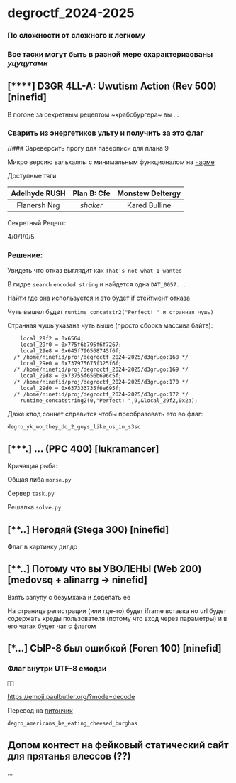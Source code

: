 # degroctf_2024-2025

### По сложности от сложного к легкому

### Все таски могут быть в разной мере охарактеризованы *уцуцугами*

## [****] D3GR 4LL-A: Uwutism Action (Rev 500) [ninefid]

В погоне за секретным рецептом ~крабсбургера~ вы ...

### Сварить из энергетиков ульту и получить за это флаг
//### Зареверсить прогу для паверписи для плана 9

Микро версию вальхаллы с минимальным функционалом на [чарме](https://github.com/charmbracelet/bubbletea)

Доступные тяги:

|Adelhyde RUSH|Plan B: Cfe|Monstew Deltergy|
|:-----------:|:---------:|:--------------:|
|Flanersh Nrg |*shaker*   |Kared Bulline   |

Секретный Рецепт:

4/0/1/0/5

### Решение:

Увидеть что отказ выглядит как `That's not what I wanted`

В гидре `search` `encoded string` и найдется одна `DAT_0057...`

Найти где она используется и это будет if стейтмент отказа

Чуть вышел будет `runtime_concatstr2("Perfect! " и странная чушь)`

Странная чушь указана чуть выше (просто сборка массива байтв):

```
    local_29f2 = 0x6564;
    local_29f0 = 0x775f6b795f6f7267;
    local_29e8 = 0x645f796568745f6f;
  /* /home/ninefid/proj/degroctf_2024-2025/d3gr.go:168 */
    local_29e0 = 0x737975675f325f6f;
  /* /home/ninefid/proj/degroctf_2024-2025/d3gr.go:169 */
    local_29d8 = 0x73755f656b696c5f;
  /* /home/ninefid/proj/degroctf_2024-2025/d3gr.go:170 */
    local_29d0 = 0x637333735f6e695f;
  /* /home/ninefid/proj/degroctf_2024-2025/d3gr.go:172 */
    runtime_concatstring2(0,"Perfect! ",9,&local_29f2,0x2a);
```

Даже клод соннет справится чтобы преобразовать это во флаг:

`degro_yk_wo_they_do_2_guys_like_us_in_s3sc`

## [***.] ... (PPC 400) [lukramancer]

Кричащая рыба:

Общая либа `morse.py`

Сервер `task.py`

Решалка `solve.py`

## [**..] Негодяй (Stega 300) [ninefid]

Флаг в картинку дилдо

## [**..] Потому что вы УВОЛЕНЫ (Web 200) [medovsq + alinarrg -> ninefid]

Взять залупу с безумхака и доделать ее

На странице регистрации (или где-то) будет iframe вставка но url будет содержать креды пользователя (потому что вход через параметры) и в его чатах будет чат с флагом

## [*...] СЫР-8 был ошибкой (Foren 100) [ninefid]

### Флаг внутри UTF-8 емодзи

`🧀🍔󠅔󠅕󠅗󠅢󠅟󠅏󠅑󠅝󠅕󠅢󠅙󠅓󠅑󠅞󠅣󠅏󠅒󠅕󠅏󠅕󠅑󠅤󠅙󠅞󠅗󠅏󠅓󠅘󠅕󠅕󠅣󠅕󠅔󠅏󠅒󠅥󠅢󠅗󠅘󠅑󠅣`

https://emoji.paulbutler.org/?mode=decode

Перевод на [питончик](syr_sosal.py)

`degro_americans_be_eating_cheesed_burghas`

## Допом контест на фейковый статический сайт для прятанья влессов (??)

...

